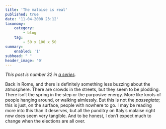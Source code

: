 ```yaml
---
title: 'The malaise is real'
published: true
date: '11-04-2008 23:12'
taxonomy:
    category:
        - blog
    tag:
        - 50 x 100 x 50
summary:
    enabled: '1'
subhead: " "
header_image: '0'
---
```


_This post is number 32 in [a series](https://jeremycherfas.net/blog/tag:50%20x%20100%20x%2050)._

Back in Rome, and there is definitely something less buzzing about the atmosphere. There are crowds in the streets, but they seem to be plodding. There isn’t the spring in the step or the purposive energy. More like knots of people hanging around, or walking aimlessly. But this is not the _passegiata_; this is just, on the surface, people with nowhere to go. I may be reading more into this than it deserves, but all the punditry on Italy’s malaise right now does seem very tangible. And to be honest, I don’t expect much to change when the elections are all over.  
